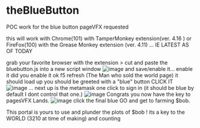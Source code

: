# theBlueButton
POC work for the blue button pageVFX requested 

this will work with Chrome(101) with TamperMonkey extension(ver. 4.16 ) or FireFox(100) with the Grease Monkey extension (ver. 4.11) ... IE LATEST AS OF TODAY 

 grab your favorite browser with the extension > cut and paste the bluebutton.js into a new script window 
 ![image](https://user-images.githubusercontent.com/3157472/167072580-821ad4ac-b491-4bd0-962b-a61627996ede.png)
 and save/enable it... enable it  did you enable it  ok f5  refresh (The Man who sold the world page) it should load up you should be greeted with a "blue" button CLICK IT ![image](https://user-images.githubusercontent.com/3157472/167072075-43d99d01-aecb-41d5-a768-77bd7e0c9fe2.png)
... next up is the metamask one click to sign in (it should be blue by default I dont control that one.)  ![image](https://user-images.githubusercontent.com/3157472/167072212-9bc0bf92-01d1-4dd1-915a-6670f7a9695c.png)
 Congrats you now have the key to pagesVFX Lands. 
 ![image](https://user-images.githubusercontent.com/3157472/167072096-cfb463c6-2b16-483b-bcdb-dc651a56995e.png)
click the final blue GO and get to farming $bob. 
  
  This portal is yours to use and plunder the plots of $bob ! 
  its a key to the WORLD (3210 at time of making) and counting 
